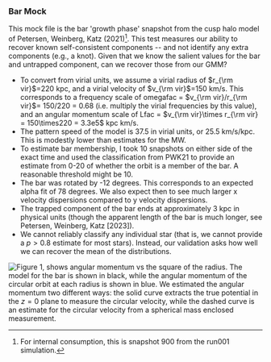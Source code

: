 ### Bar Mock

This mock file is the bar 'growth phase' snapshot from the cusp halo model of Petersen, Weinberg, Katz (2021)[^1]. This test measures our ability to recover known self-consistent components -- and not identify any extra components (e.g., a knot). Given that we know the salient values for the bar and untrapped component, can we recover those from our GMM?

 - To convert from virial units, we assume a virial radius of $r_{\rm vir}$=220 kpc, and a virial velocity of $v_{\rm vir}$=150 km/s. This corresponds to a frequency scale of omegafac = $v_{\rm vir}/r_{\rm vir}$= 150/220 = 0.68 (i.e. multiply the virial frequencies by this value), and an angular momentum scale of Lfac = $v_{\rm vir}\times r_{\rm vir} = 150\times220 = 3.3e5$ kpc km/s.
 - The pattern speed of the model is 37.5 in virial units, or 25.5 km/s/kpc. This is modestly lower than estimates for the MW.
 - To estimate bar membership, I took 10 snapshots on either side of the exact time and used the classification from PWK21 to provide an estimate from 0-20 of whether the orbit is a member of the bar. A reasonable threshold might be 10.  
 - The bar was rotated by -12 degrees. This corresponds to an expected alpha fit of 78 degrees. We also expect then to see much larger x velocity dispersions compared to y velocity dispersions.
 - The trapped component of the bar ends at approximately 3 kpc in physical units (though the apparent length of the bar is much longer, see Petersen, Weinberg, Katz [2023]).
 - We cannot reliably classify any individual star (that is, we cannot provide a $p>0.8$ estimate for most stars). Instead, our validation asks how well we can recover the mean of the distributions.

![Figure 1](../../figures/angularmomentum_diagnostic.png "Lz Diagnostic"), shows angular momentum vs the square of the radius. The model for the bar is shown in black, while the angular momentum of the circular orbit at each radius is shown in blue. We estimated the angular momentum two different ways: the solid curve extracts the true potential in the $z=0$ plane to measure the circular velocity, while the dashed curve is an estimate for the circular velocity from a spherical mass enclosed measurement.

[^1]: For internal consumption, this is snapshot 900 from the run001 simulation.
